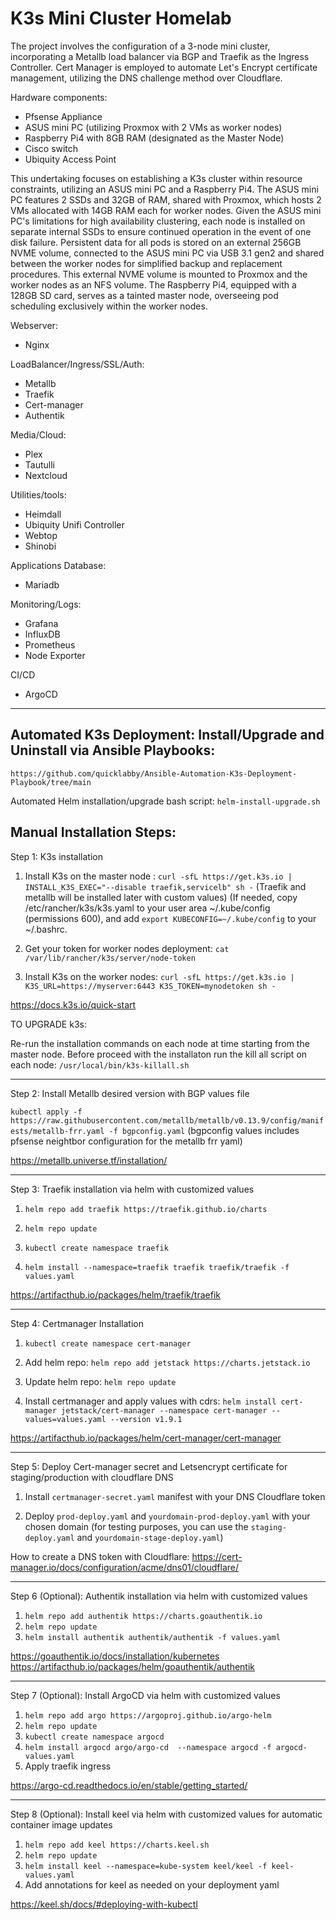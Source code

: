 # K3s Mini Cluster Homelab
The project involves the configuration of a 3-node mini cluster, incorporating a Metallb load balancer via BGP and Traefik as the Ingress Controller. Cert Manager is employed to automate Let's Encrypt certificate management, utilizing the DNS challenge method over Cloudflare.

Hardware components:

- Pfsense Appliance
- ASUS mini PC (utilizing Proxmox with 2 VMs as worker nodes)
- Raspberry Pi4 with 8GB RAM (designated as the Master Node)
- Cisco switch
- Ubiquity Access Point

This undertaking focuses on establishing a K3s cluster within resource constraints, utilizing an ASUS mini PC and a Raspberry Pi4. The ASUS mini PC features 2 SSDs and 32GB of RAM, shared with Proxmox, which hosts 2 VMs allocated with 14GB RAM each for worker nodes. Given the ASUS mini PC's limitations for high availability clustering, each node is installed on separate internal SSDs to ensure continued operation in the event of one disk failure. Persistent data for all pods is stored on an external 256GB NVME volume, connected to the ASUS mini PC via USB 3.1 gen2 and shared between the worker nodes for simplified backup and replacement procedures. This external NVME volume is mounted to Proxmox and the worker nodes as an NFS volume. The Raspberry Pi4, equipped with a 128GB SD card, serves as a tainted master node, overseeing pod scheduling exclusively within the worker nodes.

Webserver:
- Nginx

LoadBalancer/Ingress/SSL/Auth:
- Metallb
- Traefik
- Cert-manager 
- Authentik

Media/Cloud:
- Plex
- Tautulli
- Nextcloud

Utilities/tools:
- Heimdall 
- Ubiquity Unifi Controller
- Webtop
- Shinobi 

Applications Database:
- Mariadb

Monitoring/Logs:
- Grafana
- InfluxDB
- Prometheus
- Node Exporter

CI/CD
- ArgoCD

----------------------------

## Automated K3s Deployment: Install/Upgrade and Uninstall via Ansible Playbooks:

```https://github.com/quicklabby/Ansible-Automation-K3s-Deployment-Playbook/tree/main```

Automated Helm installation/upgrade bash script:
```helm-install-upgrade.sh```

## Manual Installation Steps:

Step 1:
  K3s installation

1. Install K3s on the master node :
```curl -sfL https://get.k3s.io | INSTALL_K3S_EXEC="--disable traefik,servicelb" sh -```  (Traefik and metallb will be installed later with custom values)
(If needed, copy /etc/rancher/k3s/k3s.yaml to your user area ~/.kube/config (permissions 600), and add ```export KUBECONFIG=~/.kube/config``` to your ~/.bashrc.

2. Get your token for worker nodes deployment:
```cat /var/lib/rancher/k3s/server/node-token```

3. Install K3s on the worker nodes:
```curl -sfL https://get.k3s.io | K3S_URL=https://myserver:6443 K3S_TOKEN=mynodetoken sh -```

https://docs.k3s.io/quick-start

TO UPGRADE k3s:

Re-run the installation commands on each node at time starting from the master node. Before proceed with the installaton run the kill all script on each node:
```/usr/local/bin/k3s-killall.sh```

----------------------------

Step 2:
   Install Metallb desired version with BGP values file 

```kubectl apply -f https://raw.githubusercontent.com/metallb/metallb/v0.13.9/config/manifests/metallb-frr.yaml -f bgpconfig.yaml```
(bgpconfig values includes pfsense neightbor configuration for the metallb frr yaml)

https://metallb.universe.tf/installation/

----------------------------

Step 3:
   Traefik installation via helm with customized values

1. ```helm repo add traefik https://traefik.github.io/charts```

2. ```helm repo update``` 

3. ```kubectl create namespace traefik```

4. ```helm install --namespace=traefik traefik traefik/traefik -f values.yaml``` 
   
https://artifacthub.io/packages/helm/traefik/traefik

----------------------------

Step 4:
   Certmanager Installation

1. ```kubectl create namespace cert-manager```

2. Add helm repo:
```helm repo add jetstack https://charts.jetstack.io```

3. Update helm repo:
```helm repo update```

4. Install certmanager and apply values with cdrs:
```helm install cert-manager jetstack/cert-manager --namespace cert-manager --values=values.yaml --version v1.9.1```

https://artifacthub.io/packages/helm/cert-manager/cert-manager

----------------------------

Step 5:
   Deploy Cert-manager secret and Letsencrypt certificate for staging/production with cloudflare DNS
   
1. Install ```certmanager-secret.yaml``` manifest with your DNS Cloudflare token

2. Deploy  ```prod-deploy.yaml``` and ```yourdomain-prod-deploy.yaml``` with your chosen domain (for testing purposes, you can use the ```staging-deploy.yaml``` and ```yourdomain-stage-deploy.yaml```)

How to create a DNS token with Cloudflare: 
https://cert-manager.io/docs/configuration/acme/dns01/cloudflare/

----------------------------

Step 6 (Optional):
   Authentik installation via helm with customized values

1. ```helm repo add authentik https://charts.goauthentik.io```
2. ```helm repo update```
3. ```helm install authentik authentik/authentik -f values.yaml```

https://goauthentik.io/docs/installation/kubernetes
https://artifacthub.io/packages/helm/goauthentik/authentik

----------------------------

Step 7 (Optional):
   Install ArgoCD via helm with customized values
   
1. ```helm repo add argo https://argoproj.github.io/argo-helm```
2. ```helm repo update```
3. ```kubectl create namespace argocd```
4. ```helm install argocd argo/argo-cd  --namespace argocd -f argocd-values.yaml```
5. Apply traefik ingress

https://argo-cd.readthedocs.io/en/stable/getting_started/

----------------------------

Step 8 (Optional):
   Install keel via helm with customized values for automatic container image updates
   
1. ```helm repo add keel https://charts.keel.sh ```
2. ```helm repo update```
3. ```helm install keel --namespace=kube-system keel/keel -f keel-values.yaml```
4. Add annotations for keel as needed on your deployment yaml

https://keel.sh/docs/#deploying-with-kubectl

